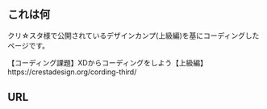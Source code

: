 <h2>これは何</h2>
<p>クリ☆スタ様で公開されているデザインカンプ(上級編)を基にコーディングしたページです。</p>

<p>
  【コーディング課題】XDからコーディングをしよう【上級編】<br>
  https://crestadesign.org/cording-third/
</p>

<h2>URL</h2>
